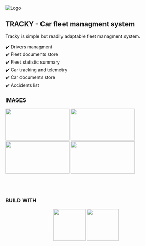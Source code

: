 ![Logo](https://i.imgur.com/jkCOetY.png "TRACKY")

## TRACKY - Car fleet managment system

Tracky is simple but readily adaptable fleet managment system.

:heavy_check_mark: Drivers managment<br/>
:heavy_check_mark: Fleet documents store<br/>
:heavy_check_mark: Fleet statistic summary<br/>
:heavy_check_mark: Car tracking and telemetry<br/>
:heavy_check_mark: Car documents store<br/>
:heavy_check_mark: Accidents list<br/>

### IMAGES

<img src="https://i.imgur.com/zQwgPvt.png" width="200" height="100"> <img src="https://i.imgur.com/0KdIf5n.png" width="200" height="100"> <img src="https://i.imgur.com/2rEdpGm.png" width="200" height="100"> <img src="https://i.imgur.com/PrU8ooC.png" width="200" height="100">

</br>
</br>

### BUILD WITH

<p align="center">
<img src="https://cdn.jsdelivr.net/gh/devicons/devicon/icons/django/django-original.svg" width="100"/> <img src="https://cdn.jsdelivr.net/gh/devicons/devicon/icons/nuxtjs/nuxtjs-original-wordmark.svg" width="100"/>
<p>
